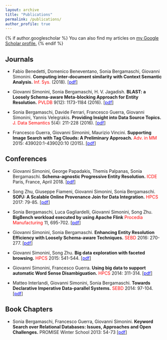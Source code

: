 ```yaml
---
layout: archive
title: "Publications"
permalink: /publications/
author_profile: true
---
```


{% if author.googlescholar %}
  You can also find my articles on <u><a href="{{author.googlescholar}}">my Google Scholar profile</a>.</u>
{% endif %}

<!-- {% include base_path %}-->

## Journals

- Fabio Benedetti, Domenico Beneventano, Sonia Bergamaschi, Giovanni Simonini.
**Computing inter-document similarity with Context Semantic Analysis.**
<span style="color:red">Inf. Sys.</span> (2018).
[[<span style="color:blue">pdf</span>]](https://doi.org/10.1016/j.is.2018.02.009}{https://doi.org/10.1016/j.is.2018.02.009)

- Giovanni Simonini, Sonia Bergamaschi, H. V. Jagadish.
**BLAST: a Loosely Schema-aware Meta-blocking Approach for Entity Resolution.**
<span style="color:red">PVLDB</span> 9(12): 1173-1184 (2016).
[[<span style="color:blue">pdf</span>]](http://stravanni.github.io/files/blast.pdf)

- Sonia Bergamaschi, Davide Ferrari, Francesco Guerra, Giovanni Simonini, Yannis Velegrakis.
**Providing Insight into Data Source Topics.**
<span style="color:red">J. Data Semantics</span> 5(4): 211-228 (2016).
[[<span style="color:blue">pdf</span>]](http://stravanni.github.io/files/jods.pdf)

- Francesco Guerra, Giovanni Simonini, Maurizio Vincini.
**Supporting Image Search with Tag Clouds: A Preliminary Approach.**
<span style="color:red">Adv. in MM</span> 2015: 439020:1-439020:10 (2015).
[[<span style="color:blue">pdf</span>]](http://stravanni.github.io/files/mm1.pdf)

## Conferences

- Giovanni Simonini, George Papadakis, Themis Palpanas, Sonia Bergamaschi.
**Schema-agnostic Progressive Entity Resolution.**
<span style="color:red">ICDE</span> Paris, France, April 2018.
[[<span style="color:blue">pdf</span>]]()

- Song Zhu, Giuseppe Fiameni, Giovanni Simonini, Sonia Bergamaschi.
**SOPJ: A Scalable Online Provenance Join for Data Integration.**
<span style="color:red">HPCS</span> 2017: 79-85.
[[<span style="color:blue">pdf</span>]]()

- Sonia Bergamaschi, Luca Gagliardelli, Giovanni Simonini, Song Zhu.
**BigBench workload executed by using Apache Flink**
<span style="color:red">Procedia Manufacturing</span> 11, 695-702.
[[<span style="color:blue">pdf</span>]]()

- Giovanni Simonini, Sonia Bergamaschi.
**Enhancing Entity Resolution Efficiency with Loosely Schema-aware Techniques.**
<span style="color:red">SEBD</span> 2016: 270-277.
[[<span style="color:blue">pdf</span>]]()

- Giovanni Simonini, Song Zhu.
**Big data exploration with faceted browsing.**
<span style="color:red">HPCS</span> 2015: 541-544.
[[<span style="color:blue">pdf</span>]]()

- Giovanni Simonini, Francesco Guerra.
**Using big data to support automatic Word Sense Disambiguation.**
<span style="color:red">HPCS</span> 2014: 311-314.
[[<span style="color:blue">pdf</span>]]()

- Matteo Interlandi, Giovanni Simonini, Sonia Bergamaschi.
**Towards Declarative Imperative Data-parallel Systems.**
<span style="color:red">SEBD</span> 2014: 97-104.
[[<span style="color:blue">pdf</span>]]()

## Book Chapters
- Sonia Bergamaschi, Francesco Guerra, Giovanni Simonini.
**Keyword Search over Relational Databases: Issues, Approaches and Open Challenges.**
PROMISE Winter School 2013: 54-73
[[<span style="color:blue">pdf</span>]]()



<!--
[[<span style="color:blue">pdf</span>]]()
-->
